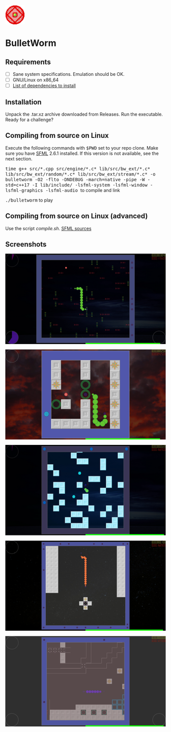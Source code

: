 <img src="Resources/Textures/icon.png" alt="logo" width="60"/>

# BulletWorm

## Requirements

- [ ] Sane system specifications. Emulation should be OK.
- [ ] GNU/Linux on x86_64
- [ ] [List of dependencies to install](https://www.sfml-dev.org/tutorials/2.6/compile-with-cmake.php#installing-dependencies)

## Installation

Unpack the .tar.xz archive downloaded from Releases. Run the executable. Ready for a challenge?

## Compiling from source on Linux

Execute the following commands with <kbd>$PWD</kbd> set to your repo clone. Make sure you have [SFML](http://sfml-dev.org) 2.6.1 installed. If this version is not available, see the next section.

<kbd>time g++ src/\*.cpp src/engine/\*.c\* lib/src/bw_ext/\*.c\* lib/src/bw_ext/random/\*.c\* lib/src/bw_ext/stream/\*.c\* -o bulletworm -O2 -flto -DNDEBUG -march=native -pipe -W -std=c++17 -I lib/include/ -lsfml-system -lsfml-window -lsfml-graphics -lsfml-audio
</kbd> to compile and link

<kbd>./bulletworm</kbd> to play

## Compiling from source on Linux (advanced)

Use the script *compile.sh*. [SFML sources](https://www.sfml-dev.org/files/SFML-2.6.1-sources.zip)

## Screenshots

![Image 0](demo/screenshot_00.jpg)

![Image 1](demo/screenshot_01.jpg)

![Image 3](demo/screenshot_03.jpg)

![Image 4](demo/screenshot_04.jpg)

![Image 5](demo/screenshot_05.png)
